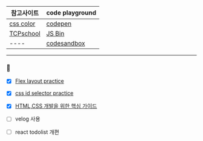 

참고사이트| code playground
---|---
 [css color](https://yeun.github.io/open-color/) |  [codepen](https://codepen.io/pen/) 
 [TCPschool](http://tcpschool.com/css/css3_module_shadows) |  [JS Bin](https://jsbin.com/?html,css,output) 
 ---- | [codesandbox](https://codesandbox.io/s/sangbooms-html-css-wygo4)

***
### 📖
- [x] [Flex layout practice](http://flexboxfroggy.com/#ko)

- [x] [css id selector practice](http://flukeout.github.io/)

- [x] [HTML,CSS 개발을 위한 핵심 가이드](https://www.inflearn.com/course/html-css-%EA%B0%95%EC%A2%8C-codesquad/dashboard)

- [ ] velog 사용

- [ ] react todolist 개편
